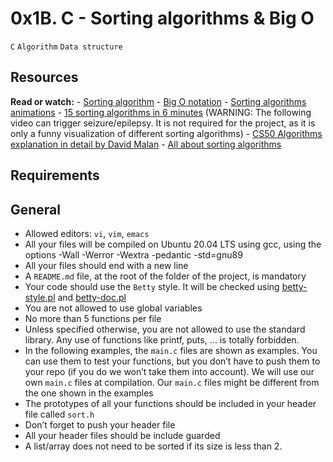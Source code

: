 # 0x1B. C - Sorting algorithms & Big O  
`C` `Algorithm` `Data structure`

## Resources
**Read or watch:**
	- [Sorting algorithm](https://en.wikipedia.org/wiki/Sorting_algorithm)
	- [Big O notation](https://stackoverflow.com/questions/487258/what-is-a-plain-english-explanation-of-big-o-notation)
	- [Sorting algorithms animations](https://www.toptal.com/developers/sorting-algorithms)
	- [15 sorting algorithms in 6 minutes](https://www.youtube.com/watch?v=kPRA0W1kECg) (WARNING: The following video can trigger seizure/epilepsy. It is not required for the project, as it is only a funny visualization of different sorting algorithms)
	- [CS50 Algorithms explanation in detail by David Malan](https://www.youtube.com/watch?v=yb0PY3LX2x8&t=2s)
	- [All about sorting algorithms](https://www.geeksforgeeks.org/sorting-algorithms/)

## Requirements

## General
* Allowed editors: `vi`, `vim`, `emacs`
* All your files will be compiled on Ubuntu 20.04 LTS using gcc, using the options -Wall -Werror -Wextra -pedantic -std=gnu89
* All your files should end with a new line
* A `README.md` file, at the root of the folder of the project, is mandatory
* Your code should use the `Betty` style. It will be checked using [betty-style.pl](https://github.com/alx-tools/Betty/blob/master/betty-style.pl) and [betty-doc.pl](https://github.com/alx-tools/Betty/blob/master/betty-doc.pl)
* You are not allowed to use global variables
* No more than 5 functions per file
* Unless specified otherwise, you are not allowed to use the standard library. Any use of functions like printf, puts, … is totally forbidden.
* In the following examples, the `main.c` files are shown as examples. You can use them to test your functions, but you don’t have to push them to your repo (if you do we won’t take them into account). We will use our own `main.c` files at compilation. Our `main.c` files might be different from the one shown in the examples
* The prototypes of all your functions should be included in your header file called `sort.h`
* Don’t forget to push your header file
* All your header files should be include guarded
* A list/array does not need to be sorted if its size is less than 2.
